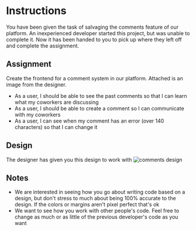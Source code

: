 # Instructions

You have been given the task of salvaging the comments feature of our platform. An inexperienced developer started this project, but was unable to complete it. Now it has been handed to you to pick up where they left off and complete the assignment.

## Assignment

Create the frontend for a comment system in our platform. Attached is an image from the designer.

- As a user, I should be able to see the past comments so that I can learn what my coworkers are discussing
- As a user, I should be able to create a comment so I can communicate with my coworkers
- As a user, I can see when my comment has an error (over 140 characters) so that I can change it

## Design

The designer has given you this design to work with
![comments design](https://i.imgur.com/ODgAHph.png)

## Notes

- We are interested in seeing how you go about writing code based on a design, but don't stress to much about being 100% accurate to the design. If the colors or margins aren't pixel perfect that's ok
- We want to see how you work with other people's code. Feel free to change as much or as little of the previous developer's code as you want
